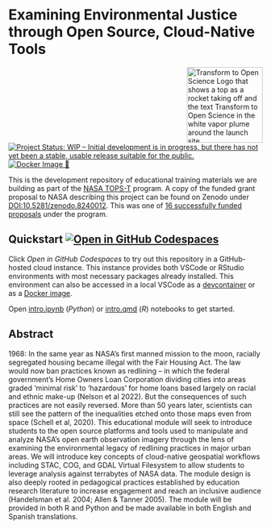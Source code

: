 # Examining Environmental Justice through Open Source, Cloud-Native Tools

<img align="right" src="https://zenodo.org/record/7742997/files/Tops_Badge_Nasa.png" width="150" alt="Transform to Open Science Logo that shows a top as a rocket taking off and the text Transform to Open Science in the white vapor plume around the launch site">

[![Project Status: WIP – Initial development is in progress, but there has not yet been a stable, usable release suitable for the public.](https://www.repostatus.org/badges/latest/wip.svg)](https://www.repostatus.org/#wip)
[![Docker Image :whale2:](https://github.com/boettiger-lab/nasa-topst-env-justice/actions/workflows/docker-image.yml/badge.svg)](https://github.com/boettiger-lab/nasa-topst-env-justice/actions/workflows/docker-image.yml)

This is the development repository of educational training materials we are building as part of the [NASA TOPS-T](https://nspires.nasaprs.com/external/solicitations/summary.do?solId=%7BAB776446-03A8-4C24-845D-2E5A2ADA2D5A%7D&path=&method=init) program. A copy of the funded grant proposal to NASA describing this project can be found on Zenodo under [DOI:10.5281/zenodo.8240012](https://doi.org/10.5281/zenodo.8240012). This was one of [16 successfully funded proposals](https://nspires.nasaprs.com/external/viewrepositorydocument/cmdocumentid=929821/solicitationId=%7BAB776446-03A8-4C24-845D-2E5A2ADA2D5A%7D/viewSolicitationDocument=1/TOPST22%20selections.pdf) under the program.  

## Quickstart [![Open in GitHub Codespaces](https://github.com/codespaces/badge.svg)](https://codespaces.new/espm-157/nasa-topst-env-justice?quickstart=1)

Click _Open in GitHub Codespaces_ to try out this repository in a GitHub-hosted cloud instance.  This instance provides both VSCode or RStudio environments with most necessary packages already installed.  This environment can also be accessed in a local VSCode as a [devcontainer](https://code.visualstudio.com/docs/devcontainers/containers) or as a [Docker image](https://github.com/boettiger-lab/nasa-topst-env-justice/pkgs/container/nasa-tops).

Open [intro.ipynb](stac.ipynb) (_Python_) or [intro.qmd](intro.qmd) (_R_) notebooks to get started.  


## Abstract

1968: In the same year as NASA’s first manned mission to the moon, racially segregated housing became illegal with the Fair Housing Act. The law would now ban practices known as redlining – in which the federal government’s Home Owners Loan Corporation dividing cities into areas graded ‘minimal risk’ to ‘hazardous’ for home loans based largely on racial and ethnic make-up (Nelson et al 2022). But the consequences of such practices are not easily reversed. More than 50 years later, scientists can still see the pattern of the inequalities etched onto those maps even from space (Schell et al, 2020). This educational module will seek to introduce students to the open source platforms and tools used to manipulate and analyze NASA’s open earth observation imagery through the lens of examining the environmental legacy of redlining practices in major urban areas. We will introduce key concepts of cloud-native geospatial workflows including STAC, COG, and GDAL Virtual Filesystem to allow students to leverage analysis against terrabytes of NASA data. The module design is also deeply rooted in pedagogical practices established by education research literature to increase engagement and reach an inclusive audience (Handelsman et al. 2004; Allen & Tanner 2005). The module will be provided in both R and Python and be made available in both English and Spanish translations.

